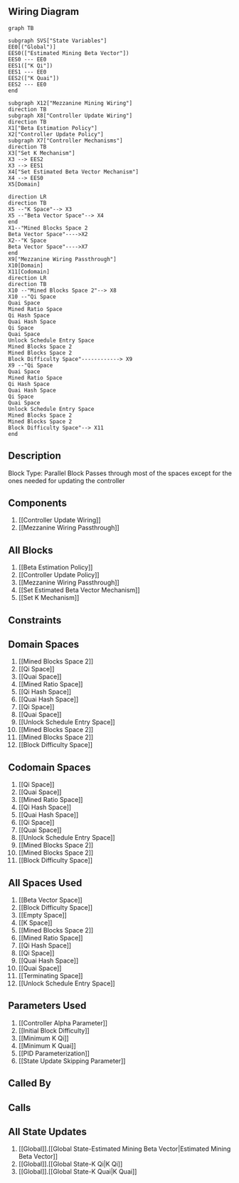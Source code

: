 ## Wiring Diagram

```mermaid
graph TB

subgraph SVS["State Variables"]
EE0[("Global")]
EES0(["Estimated Mining Beta Vector"])
EES0 --- EE0
EES1(["K Qi"])
EES1 --- EE0
EES2(["K Quai"])
EES2 --- EE0
end

subgraph X12["Mezzanine Mining Wiring"]
direction TB
subgraph X8["Controller Update Wiring"]
direction TB
X1["Beta Estimation Policy"]
X2["Controller Update Policy"]
subgraph X7["Controller Mechanisms"]
direction TB
X3["Set K Mechanism"]
X3 --> EES2
X3 --> EES1
X4["Set Estimated Beta Vector Mechanism"]
X4 --> EES0
X5[Domain]

direction LR
direction TB
X5 --"K Space"--> X3
X5 --"Beta Vector Space"--> X4
end
X1--"Mined Blocks Space 2
Beta Vector Space"---->X2
X2--"K Space
Beta Vector Space"---->X7
end
X9["Mezzanine Wiring Passthrough"]
X10[Domain]
X11[Codomain]
direction LR
direction TB
X10 --"Mined Blocks Space 2"--> X8
X10 --"Qi Space
Quai Space
Mined Ratio Space
Qi Hash Space
Quai Hash Space
Qi Space
Quai Space
Unlock Schedule Entry Space
Mined Blocks Space 2
Mined Blocks Space 2
Block Difficulty Space"------------> X9
X9 --"Qi Space
Quai Space
Mined Ratio Space
Qi Hash Space
Quai Hash Space
Qi Space
Quai Space
Unlock Schedule Entry Space
Mined Blocks Space 2
Mined Blocks Space 2
Block Difficulty Space"--> X11
end
```

## Description

Block Type: Parallel Block
Passes through most of the spaces except for the ones needed for updating the controller
## Components
1. [[Controller Update Wiring]]
2. [[Mezzanine Wiring Passthrough]]

## All Blocks
1. [[Beta Estimation Policy]]
2. [[Controller Update Policy]]
3. [[Mezzanine Wiring Passthrough]]
4. [[Set Estimated Beta Vector Mechanism]]
5. [[Set K Mechanism]]

## Constraints

## Domain Spaces
1. [[Mined Blocks Space 2]]
2. [[Qi Space]]
3. [[Quai Space]]
4. [[Mined Ratio Space]]
5. [[Qi Hash Space]]
6. [[Quai Hash Space]]
7. [[Qi Space]]
8. [[Quai Space]]
9. [[Unlock Schedule Entry Space]]
10. [[Mined Blocks Space 2]]
11. [[Mined Blocks Space 2]]
12. [[Block Difficulty Space]]

## Codomain Spaces
1. [[Qi Space]]
2. [[Quai Space]]
3. [[Mined Ratio Space]]
4. [[Qi Hash Space]]
5. [[Quai Hash Space]]
6. [[Qi Space]]
7. [[Quai Space]]
8. [[Unlock Schedule Entry Space]]
9. [[Mined Blocks Space 2]]
10. [[Mined Blocks Space 2]]
11. [[Block Difficulty Space]]

## All Spaces Used
1. [[Beta Vector Space]]
2. [[Block Difficulty Space]]
3. [[Empty Space]]
4. [[K Space]]
5. [[Mined Blocks Space 2]]
6. [[Mined Ratio Space]]
7. [[Qi Hash Space]]
8. [[Qi Space]]
9. [[Quai Hash Space]]
10. [[Quai Space]]
11. [[Terminating Space]]
12. [[Unlock Schedule Entry Space]]

## Parameters Used
1. [[Controller Alpha Parameter]]
2. [[Initial Block Difficulty]]
3. [[Minimum K Qi]]
4. [[Minimum K Quai]]
5. [[PID Parameterization]]
6. [[State Update Skipping Parameter]]

## Called By

## Calls

## All State Updates
1. [[Global]].[[Global State-Estimated Mining Beta Vector|Estimated Mining Beta Vector]]
2. [[Global]].[[Global State-K Qi|K Qi]]
3. [[Global]].[[Global State-K Quai|K Quai]]

